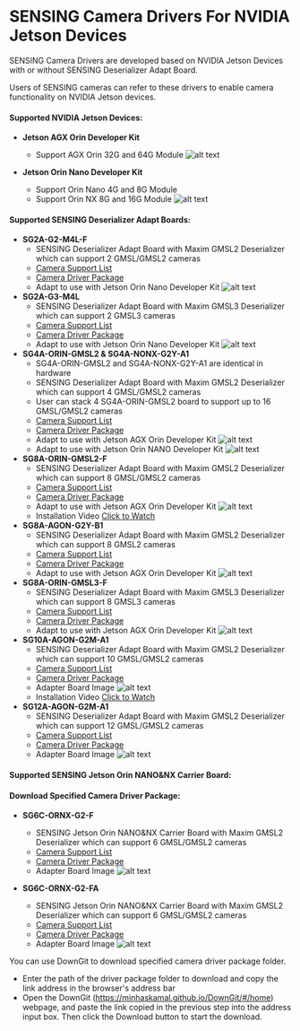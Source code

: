 # SENSING Camera Drivers For NVIDIA Jetson Devices

SENSING Camera Drivers are developed based on NVIDIA Jetson Devices with or without SENSING Deserializer Adapt Board.

Users of SENSING cameras can refer to these drivers to enable camera functionality on NVIDIA Jetson devices.

#### **Supported NVIDIA Jetson Devices:**

* **Jetson AGX Orin Developer Kit**

  * Support AGX Orin 32G and 64G Module
    ![alt text](./Picture/NVIDIA%20Jetson%20Devices/Jetson%20AGX%20Orin%20Developer%20Kit.jpeg)
* **Jetson Orin Nano Developer Kit**

  * Support Orin Nano 4G and 8G Module
  * Support Orin NX 8G and 16G Module
    ![alt text](./Picture/NVIDIA%20Jetson%20Devices/Jetson%20Orin%20Nano%20Developer%20Kit.jpeg)

#### **Supported SENSING Deserializer Adapt Boards:**

* **SG2A-G2-M4L-F**
  * SENSING Deserializer Adapt Board with Maxim GMSL2 Deserializer which can support 2 GMSL/GMSL2 cameras
  * [Camera Support List](./Jetson%20Orin%20Nano&NX%20Devkit/SG2A-G2-M4L-F/Readme.md#camera-version-support)
  * [Camera Driver Package](./Jetson%20Orin%20Nano&NX%20Devkit/SG2A-G2-M4L-F/)
  * Adapt to use with Jetson Orin Nano Developer Kit
    ![alt text](./Picture/SENSING%20Deserializer%20Adapt%20Board/SG2A-G2-M4L-F%20with%20Jetson%20Orin%20Nano&NX%20Devkit.jpg)
* **SG2A-G3-M4L**
  * SENSING Deserializer Adapt Board with Maxim GMSL3 Deserializer which can support 2 GMSL3 cameras
  * [Camera Support List](./Jetson%20Orin%20Nano&NX%20Devkit/SG2A-G3-M4L/Readme.md#camera-version-support)
  * [Camera Driver Package](./Jetson%20Orin%20Nano&NX%20Devkit/SG2A-G3-M4L/)
  * Adapt to use with Jetson Orin Nano Developer Kit
    ![alt text](./Picture/SENSING%20Deserializer%20Adapt%20Board/SG2A-G3-M4L-F%20with%20Jetson%20Orin%20Nano&NX%20Devkit.png)
* **SG4A-ORIN-GMSL2 & SG4A-NONX-G2Y-A1**
  * SG4A-ORIN-GMSL2 and SG4A-NONX-G2Y-A1 are identical in hardware
  * SENSING Deserializer Adapt Board with Maxim GMSL2 Deserializer which can support 4 GMSL/GMSL2 cameras
  * User can stack 4 SG4A-ORIN-GMSL2 board to support up to 16 GMSL/GMSL2 cameras
  * [Camera Support List](./Jetson%20AGX%20Orin%20Devkit/SG4A-ORIN-GMSL2/Readme.md#camera-version-support)
  * [Camera Driver Package](./Jetson%20AGX%20Orin%20Devkit/SG4A-ORIN-GMSL2/)
  * Adapt to use with Jetson AGX Orin Developer Kit
    ![alt text](./Picture/SENSING%20Deserializer%20Adapt%20Board/SG4A-ORIN-GMSL2%20with%20Jetson%20AGX%20Orin%20Devkit.png)
  * Adapt to use with Jetson Orin NANO Developer Kit
    ![alt text](./Picture/SENSING%20Deserializer%20Adapt%20Board/SG4A-NONX-G2Y-A1%20with%20Jetson%20Orin%20Nano&NX%20Devkit.png)  
* **SG8A-ORIN-GMSL2-F**
  * SENSING Deserializer Adapt Board with Maxim GMSL2 Deserializer which can support 8 GMSL/GMSL2 cameras
  * [Camera Support List](./Jetson%20AGX%20Orin%20Devkit/SG8A-ORIN-GMSL2-F/Readme.md#camera-version-support)
  * [Camera Driver Package](./Jetson%20AGX%20Orin%20Devkit/SG8A-ORIN-GMSL2-F/)
  * Adapt to use with Jetson AGX Orin Developer Kit
    ![alt text](./Picture/SENSING%20Deserializer%20Adapt%20Board/SG8A-ORIN-GMSL2-F%20with%20Jetson%20AGX%20Orin%20Devkit.png)
  * Installation Video
    [Click to Watch](./Video/SG8A-ORIN-GMSL2-F%20Installation%20Video.mp4) 
* **SG8A-AGON-G2Y-B1**
  * SENSING Deserializer Adapt Board with Maxim GMSL2 Deserializer which can support 8 GMSL2 cameras
  * [Camera Support List](./Jetson%20AGX%20Orin%20Devkit/SG8A-AGON-G2Y-B1/Readme.md#camera-version-support)
  * [Camera Driver Package](./Jetson%20AGX%20Orin%20Devkit/SG8A-AGON-G2Y-B1/)
  * Adapt to use with Jetson AGX Orin Developer Kit
    ![alt text](./Picture/SENSING%20Deserializer%20Adapt%20Board/SG8A-AGON-G2Y-B1.png)    
* **SG8A-ORIN-GMSL3-F**
  * SENSING Deserializer Adapt Board with Maxim GMSL3 Deserializer which can support 8 GMSL3 cameras
  * [Camera Support List](./Jetson%20AGX%20Orin%20Devkit/SG8A-ORIN-GMSL3-F/Readme.md#camera-version-support)
  * [Camera Driver Package](./Jetson%20AGX%20Orin%20Devkit/SG8A-ORIN-GMSL3-F/)
  * Adapt to use with Jetson AGX Orin Developer Kit
    ![alt text](./Picture/SENSING%20Deserializer%20Adapt%20Board/SG8A-ORIN-GMSL2-F%20with%20Jetson%20AGX%20Orin%20Devkit.png)
* **SG10A-AGON-G2M-A1** 
  * SENSING Deserializer Adapt Board with Maxim GMSL2 Deserializer which can support 10 GMSL/GMSL2 cameras  
  * [Camera Support List](./Jetson%20AGX%20Orin%20Devkit/SG10A-AGON-G2M-A1/Readme.md#camera-version-support)
  * [Camera Driver Package](./Jetson%20AGX%20Orin%20Devkit/SG10A-AGON-G2M-A1/)
  * Adapter Board Image
    ![alt text](./Picture/SENSING%20Deserializer%20Adapt%20Board/SG10A-AGON-G2M-A1.png) 
  * Installation Video
    [Click to Watch](./Video/SG10A-AGON-G2M-A1%20Installation%20Video.mp4) 
* **SG12A-AGON-G2M-A1** 
  * SENSING Deserializer Adapt Board with Maxim GMSL2 Deserializer which can support 12 GMSL/GMSL2 cameras  
  * [Camera Support List](./Jetson%20AGX%20Orin%20Devkit/SG12A-AGON-G2M-A1/Readme.md#camera-version-support)
  * [Camera Driver Package](./Jetson%20AGX%20Orin%20Devkit/SG12A-AGON-G2M-A1/)
  * Adapter Board Image
    ![alt text](./Picture/SENSING%20Deserializer%20Adapt%20Board/SG12A-AGON-G2M-A1.png)   

#### **Supported SENSING Jetson Orin NANO&NX Carrier Board:**

#### **Download Specified Camera Driver Package:**

* **SG6C-ORNX-G2-F**
  * SENSING Jetson Orin NANO&NX Carrier Board with Maxim GMSL2 Deserializer which can support 6 GMSL/GMSL2 cameras 
  * [Camera Support List](./Jetson%20Orin%20Nano%20Carrier%20Board/SG6C-ORNX-G2-F/Readme.md#camera-version-support)
  * [Camera Driver Package](./Jetson%20Orin%20Nano%20Carrier%20Board/SG6C-ORNX-G2-F/)
  * Adapter Board Image
    ![alt text](./Picture/SENSING%20Carrier%20Board/SG6C-ORNX-G2-F.png) 

* **SG6C-ORNX-G2-FA**
  * SENSING Jetson Orin NANO&NX Carrier Board with Maxim GMSL2 Deserializer which can support 6 GMSL/GMSL2 cameras 
  * [Camera Support List](./Jetson%20Orin%20Nano%20Carrier%20Board/SG6C-ORNX-G2-FA/Readme.md#camera-version-support)
  * [Camera Driver Package](./Jetson%20Orin%20Nano%20Carrier%20Board/SG6C-ORNX-G2-FA/)
  * Adapter Board Image
    ![alt text](./Picture/SENSING%20Carrier%20Board/SG6C-ORNX-G2-FA.png)

You can use DownGit to download specified camera driver package folder.

* Enter the path of the driver package folder to download and copy the link address in the browser's address bar
* Open the DownGit (https://minhaskamal.github.io/DownGit/#/home) webpage, and paste the link copied in the previous step into the address input box. Then click the Download button to start the download.
